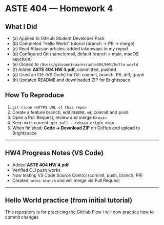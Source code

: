 # ASTE 404 — Homework 4

## What I Did
- (a) Applied to GitHub Student Developer Pack
- (b) Completed “Hello World” tutorial (branch → PR → merge)
- (c) Read Atlassian articles; added takeaways to my report
- (d) Configured Git (name/email, default branch = main, macOS keychain)
- (e) Cloned to `/Users/giovannisuarez/aste404/HW4/hello-world`
- (f) Added **ASTE 404 HW 4.pdf**, committed, pushed
- (g) Used an IDE (VS Code) for Git: commit, branch, PR, diff, graph
- (h) Updated README and downloaded ZIP for Brightspace

## How To Reproduce
1. `git clone <HTTPS URL of this repo>`
2. Create a feature branch; edit `README.md`; commit and push
3. Open a Pull Request; review and merge to `main`
4. Keep `main` current: `git pull --rebase origin main`
5. When finished: **Code → Download ZIP** on GitHub and upload to Brightspace

---

## HW4 Progress Notes (VS Code)
- Added **ASTE 404 HW  4.pdf**
- Verified CLI push works
- Now testing VS Code Source Control (commit, push, branch, PR)
- Created `notes-branch` and will merge via Pull Request

---

## Hello World practice (from initial tutorial)
This repository is for practicing the GitHub Flow
I will now practice how to commit changes
